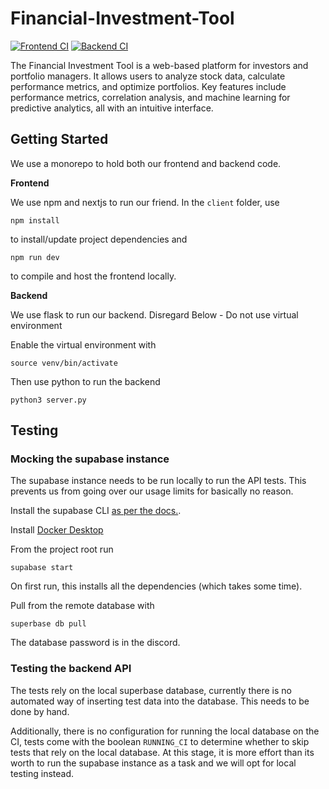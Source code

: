 # Financial-Investment-Tool
[![Frontend CI](https://github.com/ParasX1/Financial-Investment-Tool/actions/workflows/node.js.yml/badge.svg)](https://github.com/ParasX1/Financial-Investment-Tool/actions/workflows/node.js.yml)
[![Backend CI](https://github.com/ParasX1/Financial-Investment-Tool/actions/workflows/python-app.yml/badge.svg)](https://github.com/ParasX1/Financial-Investment-Tool/actions/workflows/python-app.yml)

The Financial Investment Tool is a web-based platform for investors and portfolio managers. It allows users to analyze stock data, calculate performance metrics, and optimize portfolios. Key features include performance metrics, correlation analysis, and machine learning for predictive analytics, all with an intuitive interface.

## Getting Started
We use a monorepo to hold both our frontend and backend code.

**Frontend**

We use npm and nextjs to run our friend. In the `client` folder, use

```
npm install
```

to install/update project dependencies and

```
npm run dev
```

to compile and host the frontend locally.

**Backend**

We use flask to run our backend.
Disregard Below - Do not use virtual environment

Enable the virtual environment with

```
source venv/bin/activate
```

Then use python to run the backend

```
python3 server.py
```

## Testing

### Mocking the supabase instance
The supabase instance needs to be run locally to run the API tests. This prevents us from 
going over our usage limits for basically no reason.

Install the supabase CLI [as per the docs.](https://supabase.com/docs/guides/cli/getting-started?queryGroups=platform&platform=linux). 

Install [Docker Desktop](https://docs.docker.com/desktop/)

From the project root run

```
supabase start
```
On first run, this installs all the dependencies (which takes some time).

Pull from the remote database with 

```
superbase db pull
```

The database password is in the discord.

### Testing the backend API
The tests rely on the local superbase database, currently there is no automated way of inserting test data into the
database. This needs to be done by hand.

Additionally, there is no configuration for running the local database on the CI, tests come with the boolean `RUNNING_CI`
to determine whether to skip tests that rely on the local database. At this stage, it is more effort than its worth to
run the supabase instance as a task and we will opt for local testing instead.
